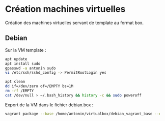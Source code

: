 # Création machines virtuelles

Création des machines virtuelles servant de template
au format box.

## Debian

Sur la VM template :

```bash
apt update
apt install sudo
gpasswd -a antonin sudo
vi /etc/ssh/sshd_config -> PermitRootLogin yes

apt clean
dd if=/dev/zero of=/EMPTY bs=1M
rm -rf /EMPTY
cat /dev/null > ~/.bash_history && history -c && sudo poweroff
```

Export de la VM dans le fichier debian.box :

```bash
vagrant package --base /home/antonin/virtualbox/debian_vagrant_base --output debian.box 
```